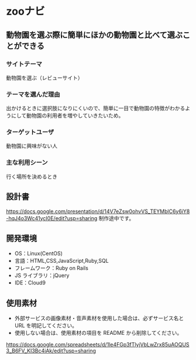 
# zooナビ

## 動物園を選ぶ際に簡単にほかの動物園と比べて選ぶことができる

### サイトテーマ

動物園を選ぶ（レビューサイト）

### テーマを選んだ理由

出かけるときに選択肢になりにくいので、簡単に一目で動物園の特徴がわかるようにして動物園の利用者を増やしていきたいため。

### ターゲットユーザ

動物園に興味がない人

### 主な利用シーン

行く場所を決めるとき

## 設計書

https://docs.google.com/presentation/d/14V7eZsw0ohvVS_TEYMblC6y6iY8-hqJ4o3Wc41ycI0E/edit?usp=sharing
制作途中です。

## 開発環境

- OS：Linux(CentOS)
- 言語：HTML,CSS,JavaScript,Ruby,SQL
- フレームワーク：Ruby on Rails
- JS ライブラリ：jQuery
- IDE：Cloud9

## 使用素材

- 外部サービスの画像素材・音声素材を使用した場合は、必ずサービス名と URL を明記してください。
- 使用しない場合は、使用素材の項目を README から削除してください。

https://docs.google.com/spreadsheets/d/1le4FGp3fTlyjVbLwZrx85uAOQUS3_B6FV_KI3Bc4iAk/edit?usp=sharing